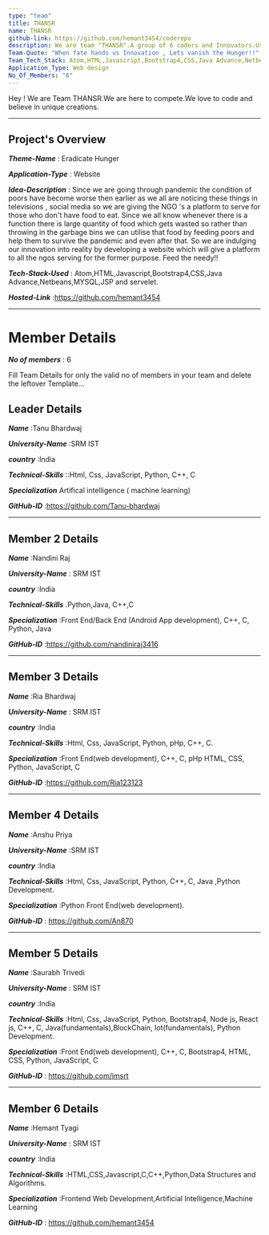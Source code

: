 ```yaml
---
type: "team"                                                        
title: THANSR
name: THANSR
github-link: https://github.com/hemant3454/coderepo
description: We are team "THANSR".A group of 6 coders and Innovators.Using our Technical and Social Experience we decided to use the coding skills in this initiative.This is a team that runs behind the needies ,So needies doesn't have to run behind anyone.
Team-Quote: "When fate hands us Innovation , Lets vanish the Hunger!!"
Team_Tech_Stack: Atom,HTML,Javascript,Bootstrap4,CSS,Java Advance,Netbeans,MYSQL,JSP and servelet.
Application_Type: Web design
No_Of_Members: "6"
---
```


Hey ! We are Team THANSR.We are here to compete.We love to code and believe in unique creations.

---

## Project's Overview

_**Theme-Name**_ : Eradicate Hunger 

_**Application-Type**_ :   Website

_**Idea-Description**_ :  Since we are going through pandemic the condition of poors have become worse then earlier as we all are noticing these things in televisions , social media so we are giving the NGO 's a platform to serve for those who don't have food  to eat.
Since we all know whenever there is a function there is large quantity of food which gets wasted so rather than throwing in the garbage bins we can utilise that food by feeding poors and help them to survive the pandemic and even after that.
So we are indulging our innovation into reality by developing a website which will give a platform to all the ngos serving for the former purpose.
Feed the needy!!

_**Tech-Stack-Used**_ : Atom,HTML,Javascript,Bootstrap4,CSS,Java Advance,Netbeans,MYSQL,JSP and servelet.

<!-- _**GitHub-Link**_ :   https://github.com/hemant3454/coderepo  -->

_**Hosted-Link**_ :https://github.com/hemant3454

---

# Member Details

_**No of members**_ : 6

Fill Team Details for only the valid no of members in your team and delete the leftover Template...

## Leader Details

_**Name**_ :Tanu Bhardwaj

_**University-Name**_ :SRM IST 

_**country**_ :India
 
_**Technical-Skills**_ ::Html, Css, JavaScript, Python,   C++, C

_**Specialization**_ Artifical intelligence ( machine learning)

_**GitHub-ID**_ :https://github.com/Tanu-bhardwaj 

---

## Member 2 Details

_**Name**_ :Nandini Raj

_**University-Name**_ : SRM IST

_**country**_ :India
 
_**Technical-Skills**_ .Python,Java, C++,C 

_**Specialization**_ :Front End/Back End (Android App development), C++, C, Python, Java

_**GitHub-ID**_ :https://github.com/nandiniraj3416   

---

## Member 3 Details

_**Name**_ :Ria Bhardwaj

_**University-Name**_ : SRM IST

_**country**_ :India
 
_**Technical-Skills**_ :Html, Css, JavaScript, Python, pHp, C++, C.

_**Specialization**_ :Front End(web development), C++, C, pHp HTML, CSS, Python, JavaScript, C

_**GitHub-ID**_ :https://github.com/Ria123123   

---

## Member 4 Details

_**Name**_ :Anshu Priya

_**University-Name**_ :SRM IST 

_**country**_ :India
 
_**Technical-Skills**_ :Html, Css, JavaScript, Python, C++, C, Java ,Python Development. 

_**Specialization**_ :Python Front End(web development).

_**GitHub-ID**_ :  https://github.com/An870

---

## Member 5 Details

_**Name**_ :Saurabh Trivedi

_**University-Name**_ : SRM IST

_**country**_ :India
 
_**Technical-Skills**_ :Html, Css, JavaScript, Python, Bootstrap4, Node js, React js, C++, C, Java(fundamentals),BlockChain, Iot(fundamentals), Python Development. 

_**Specialization**_ :Front End(web development), C++, C, Bootstrap4, HTML, CSS, Python, JavaScript, C

_**GitHub-ID**_ :  https://github.com/imsrt

---

## Member 6 Details

_**Name**_ :Hemant Tyagi

_**University-Name**_ : SRM IST

_**country**_ :India
 
_**Technical-Skills**_ :HTML,CSS,Javascript,C,C++,Python,Data Structures and Algorithms.

_**Specialization**_ :Frontend Web Development,Artificial Intelligence,Machine Learning

_**GitHub-ID**_ : https://github.com/hemant3454 


